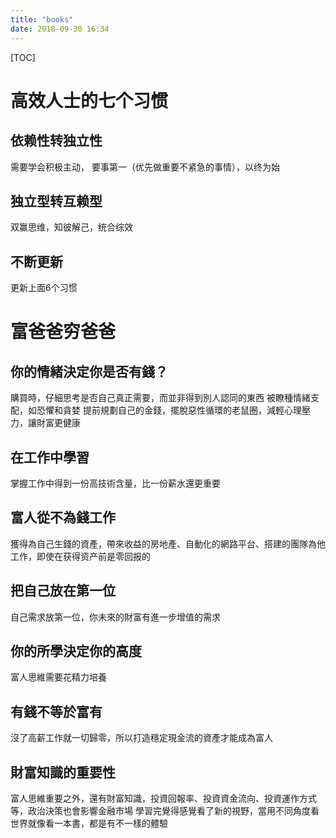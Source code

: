 ```yaml
---
title: "books"
date: 2018-09-30 16:34
---
```



[TOC]

# 高效人士的七个习惯



## 依赖性转独立性

需要学会积极主动， 要事第一（优先做重要不紧急的事情），以终为始



## 独立型转互赖型

双赢思维，知彼解己，统合综效



## 不断更新

更新上面6个习惯









# 富爸爸穷爸爸





## 你的情緒決定你是否有錢？ 

購買時，仔細思考是否自己真正需要，而並非得到別人認同的東西 被瞭種情緒支配，如恐懼和貪婪 提前規劃自己的金錢，擺脫惡性循環的老鼠圈，減輕心理壓力，讓財富更健康 



## 在工作中學習 

掌握工作中得到一份高技術含量，比一份薪水還更重要 



## 富人從不為錢工作 

獲得為自己生錢的資產，帶來收益的房地產、自動化的網路平台、搭建的團隊為他工作，即使在获得资产前是零回报的



## 把自己放在第一位 

自己需求放第一位，你未來的財富有進一步增值的需求 



## 你的所學決定你的高度 

富人思維需要花精力培養 



## 有錢不等於富有 

沒了高薪工作就一切歸零，所以打造穩定現金流的資產才能成為富人 



## 財富知識的重要性 

富人思維重要之外，還有財富知識，投資回報率、投資資金流向、投資運作方式等，政治決策也會影響金融市場 學習完覺得感覺看了新的視野，當用不同角度看世界就像看一本書，都是有不一樣的體驗